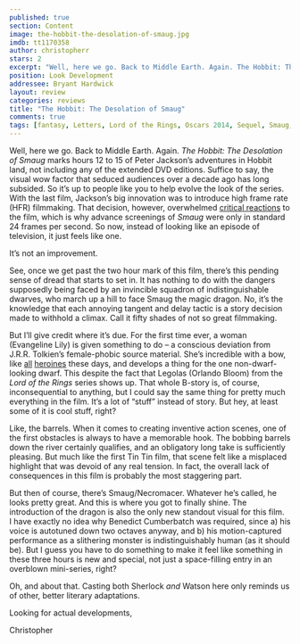 ```yaml
---
published: true
section: Content
image: the-hobbit-the-desolation-of-smaug.jpg
imdb: tt1170358
author: christopherr 
stars: 2
excerpt: "Well, here we go. Back to Middle Earth. Again. The Hobbit: The Desolation of Smaug marks hours 12 to 15 of Peter Jackson's adventures in Hobbit land, not including any of the extended DVD editions."
position: Look Development
addressee: Bryant Hardwick
layout: review
categories: reviews
title: "The Hobbit: The Desolation of Smaug"
comments: true
tags: [fantasy, Letters, Lord of the Rings, Oscars 2014, Sequel, Smaug, The Hobbit]
---
```

<p>Well, here we go. Back to Middle Earth. Again. <em>The Hobbit: The Desolation of Smaug</em> marks hours 12 to 15 of Peter Jackson&rsquo;s adventures in Hobbit land, not including any of the extended DVD editions. Suffice to say, the visual wow factor that seduced audiences over a decade ago has long subsided. So it&rsquo;s up to people like you to help evolve the look of the series. With the last film, Jackson&rsquo;s big innovation was to introduce high frame rate (HFR) filmmaking. That decision, however, overwhelmed <a href="/content/2012/12/14/the-hobbit-an-unexpected-journey.html">critical reactions</a> to the film, which is why advance screenings of <em>Smaug</em> were only in standard 24 frames per second. So now, instead of looking like an episode of television, it just feels like one.</p>
<p>It&rsquo;s not an improvement.</p>
<p>See, once we get past the two hour mark of this film, there&rsquo;s this pending sense of dread that starts to set in. It has nothing to do with the dangers supposedly being faced by an invincible squadron of indistinguishable dwarves, who march up a hill to face Smaug the magic dragon. No, it&rsquo;s the knowledge that each annoying tangent and delay tactic is a story decision made to withhold a climax. Call it fifty shades of not so great filmmaking.</p>
<p>But I&rsquo;ll give credit where it&rsquo;s due. For the first time ever, a woman (Evangeline Lily) is given something to do &ndash; a conscious deviation from J.R.R. Tolkien&rsquo;s female-phobic source material. She&rsquo;s incredible with a bow, like <a href="/content/2012/6/26/brave.html">all</a> <a href="/content/2013/11/21/catching-fire.html">heroines</a> these days, and develops a thing for the one non-dwarf-looking dwarf. This despite the fact that Legolas (Orlando Bloom) from the <em>Lord of the Rings</em> series shows up. That whole B-story is, of course, inconsequential to anything, but I could say the same thing for pretty much everything in the film. It&rsquo;s a lot of &ldquo;stuff&rdquo; instead of story. But hey, at least some of it is cool stuff, right?</p>
<p>Like, the barrels. When it comes to creating inventive action scenes, one of the first obstacles is always to have a memorable hook. The bobbing barrels down the river certainly qualifies, and an obligatory long take is sufficiently pleasing. But much like the first Tin Tin film, that scene felt like a misplaced highlight that was devoid of any real tension. In fact, the overall lack of consequences in this film is probably the most staggering part.</p>
<p>But then of course, there&rsquo;s Smaug/Necromacer. Whatever he&rsquo;s called, he looks pretty great. And this is where you got to finally shine. The introduction of the dragon is also the only new standout visual for this film.&nbsp; I have exactly no idea why Benedict Cumberbatch was required, since a) his voice is autotuned down two octaves anyway, and b) his motion-captured performance as a slithering monster is indistinguishably human (as it should be). But I guess you have to do something to make it feel like something in these three hours is new and special, not just a space-filling entry in an overblown mini-series, right?</p>
<p>Oh, and about that. Casting both Sherlock <em>and</em> Watson here only reminds us of other, better literary adaptations.</p>
<p>Looking for actual developments,</p>
<p>Christopher</p>
